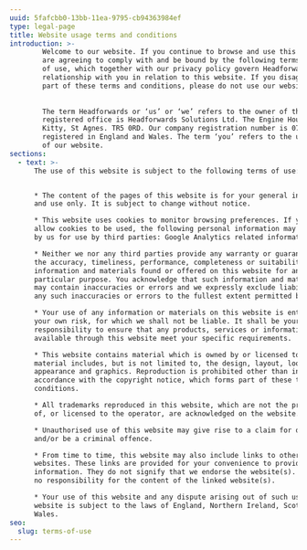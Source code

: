 ```yaml
---
uuid: 5fafcbb0-13bb-11ea-9795-cb94363984ef
type: legal-page
title: Website usage terms and conditions
introduction: >-
        Welcome to our website. If you continue to browse and use this website, you
        are agreeing to comply with and be bound by the following terms and conditions
        of use, which together with our privacy policy govern Headforward’s
        relationship with you in relation to this website. If you disagree with any
        part of these terms and conditions, please do not use our website.
        
        
        The term Headforwards or ‘us’ or ‘we’ refers to the owner of the website whose
        registered office is Headforwards Solutions Ltd. The Engine House, Wheal
        Kitty, St Agnes. TR5 0RD. Our company registration number is 07576641, company
        registered in England and Wales. The term ‘you’ refers to the user or viewer
        of our website.
sections:
  - text: >-
      The use of this website is subject to the following terms of use:


      * The content of the pages of this website is for your general information
      and use only. It is subject to change without notice.

      * This website uses cookies to monitor browsing preferences. If you do
      allow cookies to be used, the following personal information may be stored
      by us for use by third parties: Google Analytics related information.

      * Neither we nor any third parties provide any warranty or guarantee as to
      the accuracy, timeliness, performance, completeness or suitability of the
      information and materials found or offered on this website for any
      particular purpose. You acknowledge that such information and materials
      may contain inaccuracies or errors and we expressly exclude liability for
      any such inaccuracies or errors to the fullest extent permitted by law.

      * Your use of any information or materials on this website is entirely at
      your own risk, for which we shall not be liable. It shall be your own
      responsibility to ensure that any products, services or information
      available through this website meet your specific requirements.

      * This website contains material which is owned by or licensed to us. This
      material includes, but is not limited to, the design, layout, look,
      appearance and graphics. Reproduction is prohibited other than in
      accordance with the copyright notice, which forms part of these terms and
      conditions.

      * All trademarks reproduced in this website, which are not the property
      of, or licensed to the operator, are acknowledged on the website.

      * Unauthorised use of this website may give rise to a claim for damages
      and/or be a criminal offence.

      * From time to time, this website may also include links to other
      websites. These links are provided for your convenience to provide further
      information. They do not signify that we endorse the website(s). We have
      no responsibility for the content of the linked website(s).

      * Your use of this website and any dispute arising out of such use of the
      website is subject to the laws of England, Northern Ireland, Scotland and
      Wales.
seo:
  slug: terms-of-use
---
```



